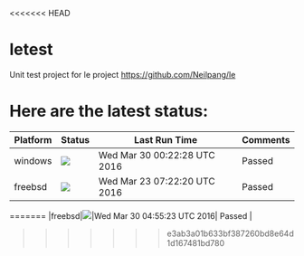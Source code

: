 <<<<<<< HEAD
# letest
Unit test project for le project https://github.com/Neilpang/le



# Here are the latest status:

| Platform | Status| Last Run Time| Comments|
-----------|-------|--------------|---------|
|windows|![](https://cdn.rawgit.com/Neilpang/letest/master/status/windows.svg?1459297348)|Wed Mar 30 00:22:28 UTC 2016| Passed |
|freebsd|![](https://cdn.rawgit.com/Neilpang/letest/master/status/freebsd.svg?1458717740)|Wed Mar 23 07:22:20 UTC 2016| Passed |
=======
|freebsd|![](https://cdn.rawgit.com/Neilpang/letest/master/status/freebsd.svg?1459313723)|Wed Mar 30 04:55:23 UTC 2016| Passed |
>>>>>>> e3ab3a01b633bf387260bd8e64d1d167481bd780
